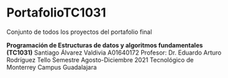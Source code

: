 # PortafolioTC1031
Conjunto de todos los proyectos del portafolio final

**Programación de Estructuras de datos y algoritmos fundamentales (TC1031)**
Santiago Álvarez Valdivia A01640172
Profesor: Dr. Eduardo Arturo Rodríguez Tello
Semestre Agosto-Diciembre 2021
Tecnológico de Monterrey Campus Guadalajara
